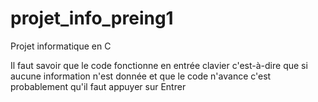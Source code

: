 # projet_info_preing1
Projet informatique en C

Il faut savoir que le code fonctionne en entrée clavier c'est-à-dire que si aucune information n'est donnée et que le code n'avance c'est probablement qu'il faut appuyer sur Entrer
